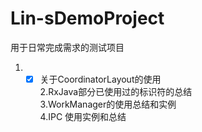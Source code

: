 # Lin-sDemoProject
用于日常完成需求的测试项目


1. - [x] 关于CoordinatorLayout的使用  
2.RxJava部分已使用过的标识符的总结  
3.WorkManager的使用总结和实例  
4.IPC 使用实例和总结  
